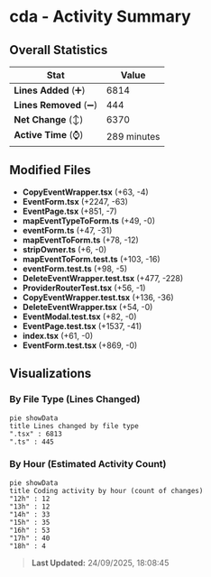 # cda - Activity Summary 

## Overall Statistics

| Stat                   | Value                                                             |
| ---------------------- | ----------------------------------------------------------------- |
| **Lines Added** (➕)   | 6814                                          |
| **Lines Removed** (➖) | 444                                        |
| **Net Change** (↕)    | 6370                |
| **Active Time** (⌚)   | 289 minutes |


## Modified Files
- **CopyEventWrapper.tsx** (+63, -4)
- **EventForm.tsx** (+2247, -63)
- **EventPage.tsx** (+851, -7)
- **mapEventTypeToForm.ts** (+49, -0)
- **eventForm.ts** (+47, -31)
- **mapEventToForm.ts** (+78, -12)
- **stripOwner.ts** (+6, -0)
- **mapEventToForm.test.ts** (+103, -16)
- **eventForm.test.ts** (+98, -5)
- **DeleteEventWrapper.test.tsx** (+477, -228)
- **ProviderRouterTest.tsx** (+56, -1)
- **CopyEventWrapper.test.tsx** (+136, -36)
- **DeleteEventWrapper.tsx** (+54, -0)
- **EventModal.test.tsx** (+82, -0)
- **EventPage.test.tsx** (+1537, -41)
- **index.tsx** (+61, -0)
- **EventForm.test.tsx** (+869, -0)

## Visualizations

### By File Type (Lines Changed)

```mermaid
pie showData
title Lines changed by file type
".tsx" : 6813
".ts" : 445
```

### By Hour (Estimated Activity Count)

```mermaid
pie showData
title Coding activity by hour (count of changes)
"12h" : 12
"13h" : 12
"14h" : 33
"15h" : 35
"16h" : 53
"17h" : 40
"18h" : 4
```


> **Last Updated:** 24/09/2025, 18:08:45